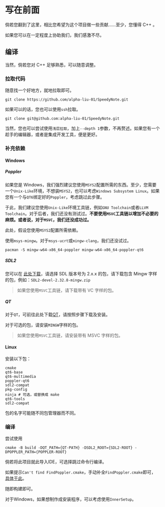 # 写在前面

倘若您翻到了这里，相比您希望为这个项目做一些贡献……至少，您懂得 C++ 。

如果您可以在一定程度上协助我们，我们感激不尽。

## 编译

当然，倘若您对 C++ 足够熟悉，可以随意调整。

### 拉取代码

随意找一个好地方，就地拉取即可。

```shell
git clone https://github.com/alpha-liu-01/SpeedyNote.git
```

如果可以的话，您也可以使用`ssh`拉取。

```shell
git clone git@github.com:alpha-liu-01/SpeedyNote.git
```

当然，您也可以尝试使用`浅层拉取`，加上`--depth 1`参数，不再赘述。如果您有一个趁手的编辑器，或者是集成开发工具，便是更好。

### 补充依赖

#### Windows

##### Poppler

如果您是 Windows，我们强烈建议您使用`MSYS2`配置所需的东西。至少，您需要一个`Unix-Like`环境，不想装`MSYS2`，也可以考虑`Windows Subsystem Linux`。如果您有一个与`QT6`绑定好的`Poppler`，考虑跳过此步骤。

于此，我们建议您使用`Unix-Like`环境工具链，例如`GNU Toolchain`或者`LLVM Toolchain`。对于后者，我们还没有测试过。**不要使用`MSVC`工具链以增加不必要的麻烦。或者说，对于`MSVC`，我们还没成功过。**

此处，假设您使用`MSYS2`配置所需依赖。

使用`msys-mingw`。对于`msys-ucrt`或`mingw-clang`，我们还没试过。

```shell
pacman -S mingw-w64-x86_64-poppler mingw-w64-x86_64-poppler-qt6
```

##### SDL2

您可以在 [此处下载](https://github.com/libsdl-org/SDL/releases)，请选择 SDL 版本号为 2.x.x 的包，请下载包含 Mingw 字样的包，例如：`SDL2-devel-2.32.8-mingw.zip`

> 如果您使用`MSVC`工具链，请下载带有 VC 字样的包。

##### QT

对于`QT`，可前往此处下载[QT](https://qt.io)，请按照步骤下载及安装。

对于可选的包，请安装`MINGW`字样的包。

> 如果您使用`MSVC`工具链，请安装带有 MSVC 字样的包。

#### Linux

安装以下包：

```text
cmake
qt6-base
qt6-multimedia
poppler-qt6
sdl2-compat
pkg-config
ninja # 可选，或替换成 make
qt6-tools
sdl2-compat
```

包的名字可能随不同包管理器而不同。

### 编译

尝试使用

```shell
cmake -B build -DQT_PATH={QT-PATH} -DSDL2_ROOT={SDL2-ROOT} -DPOPPLER_PATH={POPPLER-ROOT}
```

倘若将此项目就此导入IDE，可选择跳过命令行编译。

如果提示`Can't find FindPoppler.cmake`，手动补全`FindPoppler.cmake`即可，[具体于此](./FindPoppler.cmake)。

随即构建即可。

对于Windows，如果想制作成安装程序，可以考虑使用`InnerSetup`。